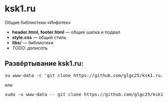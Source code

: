 ksk1.ru
=======

Общие библиотеки «Инфотек»

* **header.html, footer.html** — общие шапка и подвал
* **style.css** — общий стиль
* **libs/** — библиотеки
* *TODO: дописать*


## Развёртывание ksk1.ru:

<pre>
su www-data -c 'git clone https://github.com/glgc25/ksk1.ru.git ksk1.ru'
</pre>

или

<pre>
sudo -u www-data -- git clone https://github.com/glgc25/ksk1.ru.git ksk1.ru
</pre>